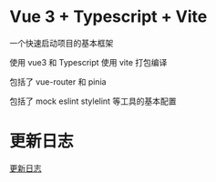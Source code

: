 <!--
 * @Description: Copyright (c) ydfk. All rights reserved
 * @Author: ydfk
 * @Date: 2021-08-24 17:24:45
 * @LastEditors: ydfk
 * @LastEditTime: 2021-08-27 12:43:32
-->

# Vue 3 + Typescript + Vite

一个快速启动项目的基本框架

使用 vue3 和 Typescript 使用 vite 打包编译

包括了 vue-router 和 pinia

包括了 mock eslint stylelint 等工具的基本配置

# 更新日志

[更新日志](!https://github.com/ydfk/vue3-starter/blob/main/CHANGELOG.md)

